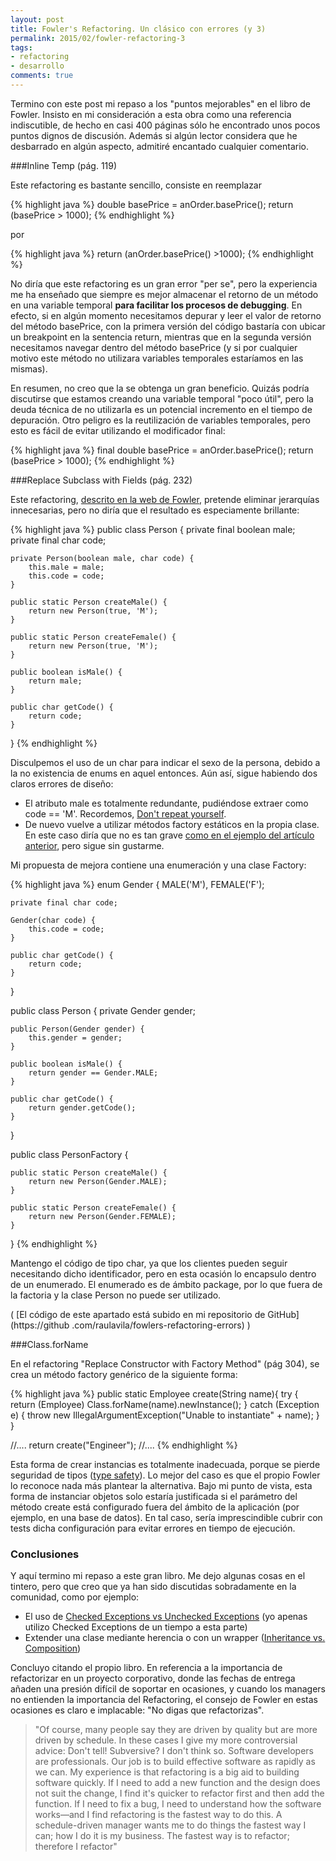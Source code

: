```yaml
---
layout: post
title: Fowler's Refactoring. Un clásico con errores (y 3)
permalink: 2015/02/fowler-refactoring-3
tags:
- refactoring
- desarrollo
comments: true
---
```


Termino con este post mi repaso a los "puntos mejorables" en el libro de Fowler. Insisto en mi consideración a esta 
obra como una referencia indiscutible, de hecho en casi 400 páginas sólo he encontrado unos pocos puntos dignos de 
discusión. Además si algún lector considera que he desbarrado en algún aspecto, admitiré encantado cualquier comentario.

<!--break-->

###Inline Temp (pág. 119)

Este refactoring es bastante sencillo, consiste en reemplazar

{% highlight java %}
double basePrice = anOrder.basePrice();
return (basePrice > 1000);
{% endhighlight %}

por

{% highlight java %}
return (anOrder.basePrice() >1000);
{% endhighlight %}

No diría que este refactoring es un gran error "per se", pero la experiencia me ha enseñado que siempre es mejor 
almacenar el retorno de un método en una variable temporal **para facilitar los procesos de debugging**. En efecto, 
si en algún momento necesitamos depurar y leer el valor de retorno del método basePrice, con la primera versión del 
código bastaría con ubicar un breakpoint en la sentencia return, mientras que en la segunda versión necesitamos 
navegar dentro del método basePrice (y si por cualquier motivo este método no utilizara variables temporales 
estaríamos en las mismas).

En resumen, no creo que la se obtenga un gran beneficio. Quizás podría discutirse que estamos creando una variable 
temporal "poco útil", pero la deuda técnica de no utilizarla es un potencial incremento en el tiempo de depuración.
Otro peligro es la reutilización de variables temporales, pero esto es fácil de evitar utilizando el modificador final:

{% highlight java %}
final double basePrice = anOrder.basePrice();
return (basePrice > 1000);
{% endhighlight %}

###Replace Subclass with Fields (pág. 232)

Este refactoring, [descrito en la web de Fowler](http://refactoring.com/catalog/replaceSubclassWithFields.html), 
pretende eliminar jerarquías innecesarias, pero no diría que el resultado es especiamente brillante:

{% highlight java %}
public class Person {
    private final boolean male;
    private final char code;

    private Person(boolean male, char code) {
        this.male = male;
        this.code = code;
    }

    public static Person createMale() {
        return new Person(true, 'M');
    }

    public static Person createFemale() {
        return new Person(true, 'M');
    }

    public boolean isMale() {
        return male;
    }

    public char getCode() {
        return code;
    }
}
{% endhighlight %}

Disculpemos el uso de un char para indicar el sexo de la persona, debido a la no existencia de enums en aquel 
entonces. Aún así, sigue habiendo dos claros errores de diseño:
 
* El atributo male es totalmente redundante, pudiéndose extraer como code == 'M'. Recordemos, [Don't repeat yourself](http://en.wikipedia.org/wiki/Don%27t_repeat_yourself).
* De nuevo vuelve a utilizar métodos factory estáticos en la propia clase. En este caso diría que no es tan grave 
[como en el ejemplo del artículo anterior](/2015/02/fowler-refactoring-2), pero sigue sin gustarme. 

Mi propuesta de mejora contiene una enumeración y una clase Factory:

{% highlight java %}
enum Gender {
    MALE('M'),
    FEMALE('F');

    private final char code;
    
    Gender(char code) {
        this.code = code;
    }

    public char getCode() {
        return code;
    }
}

public class Person {
    private Gender gender;

    public Person(Gender gender) {
        this.gender = gender;
    }

    public boolean isMale() {
        return gender == Gender.MALE;
    }

    public char getCode() {
        return gender.getCode();
    }
}

public class PersonFactory {

    public static Person createMale() {
        return new Person(Gender.MALE);
    }

    public static Person createFemale() {
        return new Person(Gender.FEMALE);
    }
}
{% endhighlight %}

Mantengo el código de tipo char, ya que los clientes pueden seguir necesitando dicho identificador, pero en esta 
ocasión lo encapsulo dentro de un enumerado. El enumerado es de ámbito package, por lo que fuera de la factoria y la 
clase Person no puede ser utilizado.

( [El código de este apartado está subido en mi repositorio de GitHub](https://github
.com/raulavila/fowlers-refactoring-errors) )

###Class.forName

En el refactoring "Replace Constructor with Factory Method" (pág 304), se crea un método factory genérico de la 
siguiente forma:

{% highlight java %}
public static Employee create(String name){
    try {
        return (Employee) Class.forName(name).newInstance();
    } catch (Exception e) {
        throw new IllegalArgumentException("Unable to instantiate" + name);
    }
}

//....
   return create("Engineer");
//....
{% endhighlight %}

Esta forma de crear instancias es totalmente inadecuada, porque se pierde seguridad de tipos ([type safety](http://en.wikipedia.org/wiki/Type_safety)). Lo mejor del caso es que el propio Fowler lo reconoce nada más plantear la alternativa. Bajo
 mi punto de vista, esta forma de instanciar objetos solo estaría justificada si el parámetro del método create está 
 configurado fuera del ámbito de la aplicación (por ejemplo, en una base de datos). En tal caso, sería imprescindible
  cubrir con tests dicha configuración para evitar errores en tiempo de ejecución.



### Conclusiones

Y aquí termino mi repaso a este gran libro. Me dejo algunas cosas en el tintero, pero que creo que ya han sido 
discutidas sobradamente en la comunidad, como por ejemplo:
 
 * El uso de [Checked Exceptions vs Unchecked Exceptions](http://stackoverflow.com/questions/6115896/java-checked-vs-unchecked-exception-explanation) (yo apenas utilizo Checked Exceptions de un tiempo a esta parte)
 * Extender una clase mediante herencia o con un wrapper ([Inheritance vs. Composition](http://stackoverflow.com/questions/2150273/java-extend-or-wrap-a-class-to-add-extra-functionality))
 
 Concluyo citando el propio libro. En referencia a la importancia de refactorizar en un proyecto corporativo, donde
 las fechas de entrega añaden una presión difícil de soportar en ocasiones, y cuando los managers no entienden la
 importancia del Refactoring, el consejo de Fowler en estas ocasiones es claro e implacable: "No digas que 
 refactorizas".
 
 >"Of course, many people say they are driven by quality but are more driven by schedule. In these
 cases I give my more controversial advice: Don't tell! Subversive? I don't think so. Software developers are professionals. Our job is to build effective
 software as rapidly as we can. My experience is that refactoring is a big aid to building software
 quickly. If I need to add a new function and the design does not suit the change, I find it's quicker
 to refactor first and then add the function. If I need to fix a bug, I need to understand how the
 software works—and I find refactoring is the fastest way to do this. A schedule-driven manager
 wants me to do things the fastest way I can; how I do it is my business. The fastest way is to
 refactor; therefore I refactor"